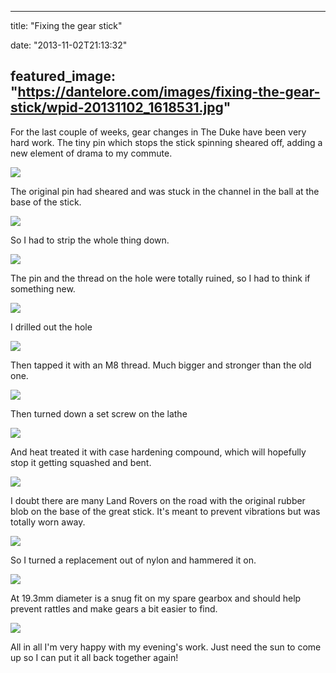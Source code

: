 
---
title: "Fixing the gear stick"

date: "2013-11-02T21:13:32"

featured_image: "https://dantelore.com/images/fixing-the-gear-stick/wpid-20131102_1618531.jpg"
---


For the last couple of weeks, gear changes in The Duke have been very hard work. The tiny pin which stops the stick spinning sheared off, adding a new element of drama to my commute. 

<a href="/images/fixing-the-gear-stick/wpid-20131102_1618531.jpg"><img src="https://dantelore.com/images/fixing-the-gear-stick/wpid-20131102_1618531.jpg"/></a>

The original pin had sheared and was stuck in the channel in the ball at the base of the stick. 

<a href="/images/fixing-the-gear-stick/wpid-20131102_1630051.jpg"><img src="https://dantelore.com/images/fixing-the-gear-stick/wpid-20131102_1630051.jpg"/></a>

So I had to strip the whole thing down. 

<a href="/images/fixing-the-gear-stick/wpid-20131102_1634281.jpg"><img src="https://dantelore.com/images/fixing-the-gear-stick/wpid-20131102_1634281.jpg"/></a>

The pin and the thread on the hole were totally ruined, so I had to think if something new. 

<a href="/images/fixing-the-gear-stick/wpid-20131102_1641521.jpg"><img src="https://dantelore.com/images/fixing-the-gear-stick/wpid-20131102_1641521.jpg"/></a>

I drilled out the hole

<a href="/images/fixing-the-gear-stick/wpid-20131102_1650201.jpg"><img src="https://dantelore.com/images/fixing-the-gear-stick/wpid-20131102_1650201.jpg"/></a>

Then tapped it with an M8 thread. Much bigger and stronger than the old one. 

<a href="/images/fixing-the-gear-stick/wpid-20131102_1654271.jpg"><img src="https://dantelore.com/images/fixing-the-gear-stick/wpid-20131102_1654271.jpg"/></a>

Then turned down a set screw on the lathe

<a href="/images/fixing-the-gear-stick/wpid-20131102_1708491.jpg"><img src="https://dantelore.com/images/fixing-the-gear-stick/wpid-20131102_1708491.jpg"/></a>

And heat treated it with case hardening compound, which will hopefully stop it getting squashed and bent. 

<a href="/images/fixing-the-gear-stick/wpid-13834259391531.jpg"><img src="https://dantelore.com/images/fixing-the-gear-stick/wpid-13834259391531.jpg"/></a>

I doubt there are many Land Rovers on the road with the original rubber blob on the base of the great stick. It's meant to prevent vibrations but was totally worn away.

<a href="/images/fixing-the-gear-stick/wpid-20131102_1634551.jpg"><img src="https://dantelore.com/images/fixing-the-gear-stick/wpid-20131102_1634551.jpg"/></a>

So I turned a replacement out of nylon and hammered it on. 

<a href="/images/fixing-the-gear-stick/wpid-20131102_2033051.jpg"><img src="https://dantelore.com/images/fixing-the-gear-stick/wpid-20131102_2033051.jpg"/></a>

At 19.3mm diameter is a snug fit on my spare gearbox and should help prevent rattles and make gears a bit easier to find.

<a href="/images/fixing-the-gear-stick/wpid-20131102_2035041.jpg"><img src="https://dantelore.com/images/fixing-the-gear-stick/wpid-20131102_2035041.jpg"/></a>

All in all I'm very happy with my evening's work. Just need the sun to come up so I can put it all back together again!
